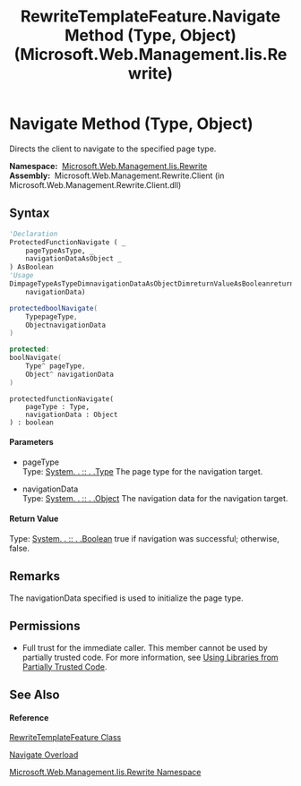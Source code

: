 ﻿---
title: RewriteTemplateFeature.Navigate Method (Type, Object) (Microsoft.Web.Management.Iis.Rewrite)
TOCTitle: Navigate Method (Type, Object)
ms:assetid: M:Microsoft.Web.Management.Iis.Rewrite.RewriteTemplateFeature.Navigate(System.Type,System.Object)
ms:mtpsurl: https://msdn.microsoft.com/en-us/library/microsoft.web.management.iis.rewrite.rewritetemplatefeature.navigate(v=VS.90)
ms:contentKeyID: 20476359
ms.date: 05/02/2012
mtps_version: v=VS.90
dev_langs:
- vb
- csharp
- c++
- jscript
api_location:
- Microsoft.Web.Management.Rewrite.Client.dll
api_name:
- Microsoft.Web.Management.Iis.Rewrite.RewriteTemplateFeature.Navigate
api_type:
- Managed
topic_type:
- apiref
- kbSyntax
product_family_name: VS
ROBOTS: INDEX,FOLLOW
---

# Navigate Method (Type, Object)

Directs the client to navigate to the specified page type.

**Namespace:**  [Microsoft.Web.Management.Iis.Rewrite](microsoft-web-management-iis-rewrite-namespace.md)  
**Assembly:**  Microsoft.Web.Management.Rewrite.Client (in Microsoft.Web.Management.Rewrite.Client.dll)

## Syntax

``` vb
'Declaration
ProtectedFunctionNavigate ( _
    pageTypeAsType, _
    navigationDataAsObject _
) AsBoolean
'Usage
DimpageTypeAsTypeDimnavigationDataAsObjectDimreturnValueAsBooleanreturnValue = Me.Navigate(pageType, _
    navigationData)
```

``` csharp
protectedboolNavigate(
    TypepageType,
    ObjectnavigationData
)
```

``` c++
protected:
boolNavigate(
    Type^ pageType, 
    Object^ navigationData
)
```

``` jscript
protectedfunctionNavigate(
    pageType : Type, 
    navigationData : Object
) : boolean
```

#### Parameters

  - pageType  
    Type: [System. . :: . .Type](https://msdn.microsoft.com/en-us/library/42892f65\(v=vs.90\))  
    The page type for the navigation target.  

<!-- end list -->

  - navigationData  
    Type: [System. . :: . .Object](https://msdn.microsoft.com/en-us/library/e5kfa45b\(v=vs.90\))  
    The navigation data for the navigation target.  

#### Return Value

Type: [System. . :: . .Boolean](https://msdn.microsoft.com/en-us/library/a28wyd50\(v=vs.90\))  
true if navigation was successful; otherwise, false.  

## Remarks

The navigationData specified is used to initialize the page type.

## Permissions

  - Full trust for the immediate caller. This member cannot be used by partially trusted code. For more information, see [Using Libraries from Partially Trusted Code](https://msdn.microsoft.com/en-us/library/8skskf63\(v=vs.90\)).

## See Also

#### Reference

[RewriteTemplateFeature Class](rewritetemplatefeature-class-microsoft-web-management-iis-rewrite.md)

[Navigate Overload](rewritetemplatefeature-navigate-method-microsoft-web-management-iis-rewrite.md)

[Microsoft.Web.Management.Iis.Rewrite Namespace](microsoft-web-management-iis-rewrite-namespace.md)

